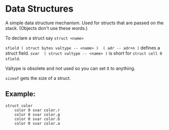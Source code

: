 # Data Structures

A simple data structure mechanism.  Used for structs that are passed on the stack.  (Objects don't use these words.)

To declare a struct say  `struct <name>`

`sfield ( struct bytes valtype -- <name> )  ( adr -- adr+n )`  defines a struct field.
`svar  ( struct valtype -- <name> )` is short for `struct cell 0 sfield`.

Valtype is obsolete and not used so you can set it to anything.

`sizeof`  gets the size of a struct. 

## Example:

```
struct color
    color 0 svar color.r
    color 0 svar color.g
    color 0 svar color.b
    color 0 svar color.a
```